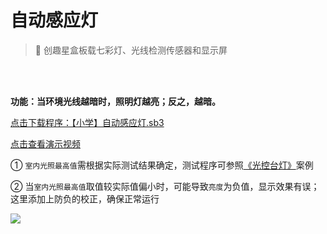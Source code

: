 # 自动感应灯

> 🧰  创趣星盒板载七彩灯、光线检测传感器和显示屏

<br>
<br>

**功能：当环境光线越暗时，照明灯越亮；反之，越暗。**

<a href="/tutorial/starbox_sj/sb3/【小学】自动感应灯.sb3">点击下载程序：【小学】自动感应灯.sb3</a>

<a href="https://www.cfunworld.com" target="_blank">点击查看演示视频</a>

① `室内光照最高值`需根据实际测试结果确定，测试程序可参照<a href="https://dict.cfunworld.com/tutorial/starbox_sj/无处不在的过程与控制/光控台灯.html">《光控台灯》</a>案例

② 当`室内光照最高值`取值较实际值偏小时，可能导致`亮度`为负值，显示效果有误；这里添加上防负的校正，确保正常运行

<img src="/images/docimg/Snipaste_2025-08-25_14-38-27.png">